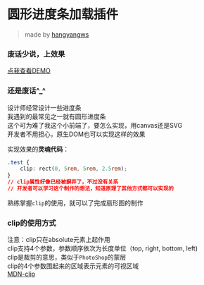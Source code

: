 # 圆形进度条加载插件

> made by [hangyangws](https://github.com/hangyangws/)

### 废话少说，上效果

[点我查看DEMO](http://hangyangws.win/myPlugin/apps/sector/)

### 还是废话^_^

设计师经常设计一些进度条  
我遇到的最常见之一就有圆形进度条  
这个可为难了我这个小前端了，要怎么实现，用canvas还是SVG  
开发者不用担心，原生DOM也可以实现这样的效果

实现效果的**灵魂代码**：

```css
.test {
    clip: rect(0, 5rem, 5rem, 2.5rem);
}
// clip属性好像已经被摒弃了，不过没有关系
// 开发者可以学习这个制作的想法，知道原理了其他方式都可以实现的
```

熟练掌握`clip`的使用，就可以了完成扇形图的制作  

### clip的使用方式

注意：clip只在absolute元素上起作用  
clip支持4个参数，参数顺序依次为长度单位（top, right, bottom, left)  
clip是裁剪的意思，类似于`PhotoShop`的蒙层  
clip的4个参数围起来的区域表示元素的可视区域  
[MDN-clip](https://developer.mozilla.org/zh-CN/docs/Web/CSS/clip)
